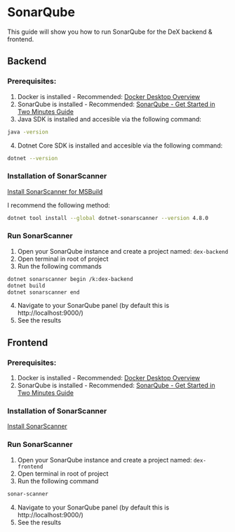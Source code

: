 # SonarQube
This guide will show you how to run SonarQube for the DeX backend & frontend.

## Backend
### Prerequisites:
1. Docker is installed - Recommended: [Docker Desktop Overview](https://docs.docker.com/desktop/)
2. SonarQube is installed -  Recommended: [SonarQube - Get Started in Two Minutes Guide](https://docs.sonarqube.org/latest/setup/get-started-2-minutes/)
3. Java SDK is installed and accesible via the following command:
```bash
java -version
```
4. Dotnet Core SDK is installed and accesible via the following command:
```bash
dotnet --version
```

### Installation of SonarScanner
[Install SonarScanner for MSBuild](https://docs.sonarqube.org/latest/analysis/scan/sonarscanner-for-msbuild/)

I recommend the following method:
```bash
dotnet tool install --global dotnet-sonarscanner --version 4.8.0
```

### Run SonarScanner
1. Open your SonarQube instance and create a project named: `dex-backend`
2. Open terminal in root of project
3. Run the following commands
```bash
dotnet sonarscanner begin /k:dex-backend
dotnet build
dotnet sonarscanner end 
```
4. Navigate to your SonarQube panel (by default this is http://localhost:9000/)
5. See the results

## Frontend

### Prerequisites:
1. Docker is installed - Recommended: [Docker Desktop Overview](https://docs.docker.com/desktop/)
2. SonarQube is installed -  Recommended: [SonarQube - Get Started in Two Minutes Guide](https://docs.sonarqube.org/latest/setup/get-started-2-minutes/)

### Installation of SonarScanner
[Install SonarScanner](https://docs.sonarqube.org/latest/analysis/scan/sonarscanner/)

### Run SonarScanner
1. Open your SonarQube instance and create a project named: `dex-frontend`
2. Open terminal in root of project
3. Run the following command
```bash
sonar-scanner
```
4. Navigate to your SonarQube panel (by default this is http://localhost:9000/)
5. See the results